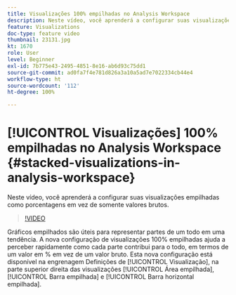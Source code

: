 ```yaml
---
title: Visualizações 100% empilhadas no Analysis Workspace
description: Neste vídeo, você aprenderá a configurar suas visualizações empilhadas como porcentagens em vez de somente valores brutos.
feature: Visualizations
doc-type: feature video
thumbnail: 23131.jpg
kt: 1670
role: User
level: Beginner
exl-id: 7b775e43-2495-4851-8e16-ab6d93c75dd1
source-git-commit: ad0fa7f4e781d826a3a10a5ad7e7022334cb44e4
workflow-type: ht
source-wordcount: '112'
ht-degree: 100%

---
```


# [!UICONTROL Visualizações] 100% empilhadas no Analysis Workspace {#stacked-visualizations-in-analysis-workspace}

Neste vídeo, você aprenderá a configurar suas visualizações empilhadas como porcentagens em vez de somente valores brutos.

>[!VIDEO](https://video.tv.adobe.com/v/23131/?quality=12)

Gráficos empilhados são úteis para representar partes de um todo em uma tendência. A nova configuração de visualizações 100% empilhadas ajuda a perceber rapidamente como cada parte contribui para o todo, em termos de um valor em % em vez de um valor bruto. Esta nova configuração está disponível na engrenagem Definições de [!UICONTROL Visualização], na parte superior direita das visualizações [!UICONTROL Área empilhada], [!UICONTROL Barra empilhada] e [!UICONTROL Barra horizontal empilhada].
